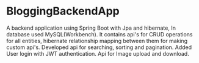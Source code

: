 # BloggingBackendApp
A backend application using Spring Boot with Jpa and hibernate, In database used MySQL(Workbench). It contains api's for CRUD operations for all entities, hibernate relationship mapping between them for making custom api's. Developed api for searching, sorting and pagination. Added User login with JWT  authentication. Api for Image upload and download.

